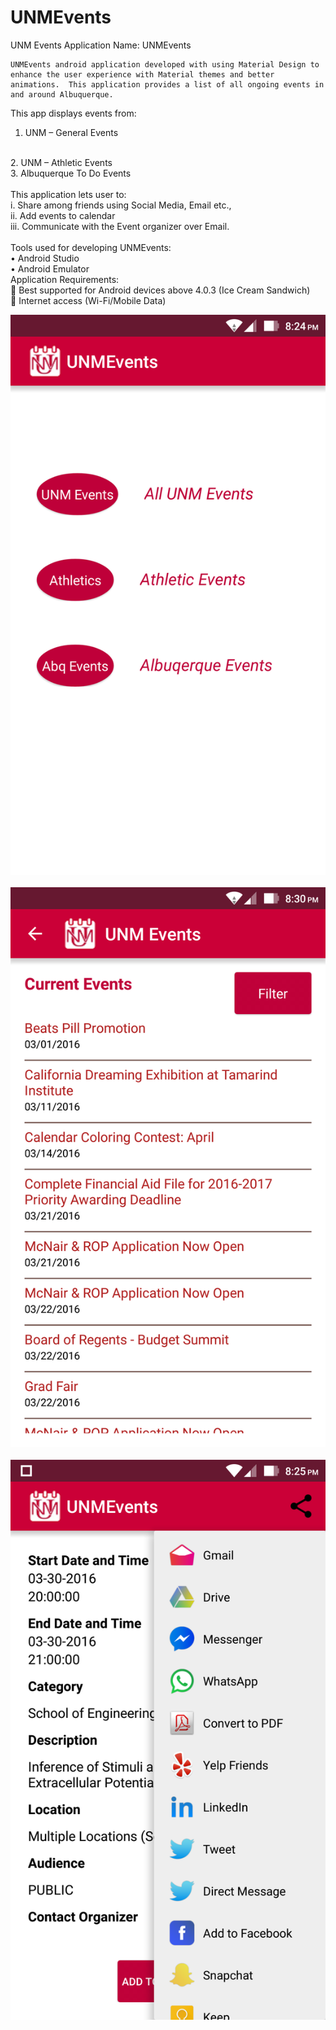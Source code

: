 # UNMEvents
UNM Events
Application Name: UNMEvents



	UNMEvents android application developed with using Material Design to enhance the user experience with Material themes and better animations.  This application provides a list of all ongoing events in and around Albuquerque. 

This app displays events from:
<br>
1.	UNM – General Events
<br>
2.	UNM – Athletic Events
<br>
3.	Albuquerque To Do Events
<br>
<br>
This application lets user to:
<br>
i.	Share among friends using Social Media, Email etc.,
<br>
ii.	Add events to calendar
<br>
iii.	Communicate with the Event organizer over Email.
<br>
<br>
 Tools used for developing UNMEvents:
<br>
•	Android Studio
<br>
•	Android Emulator
<br>
Application Requirements:
<br>
	Best supported for Android devices above 4.0.3 (Ice Cream Sandwich)
<br>
	Internet access (Wi-Fi/Mobile Data)


![alt tag](https://github.com/etarun/UNMEvents/blob/master/ScreenShots/1_Home.png "First") &nbsp;
<br>
![alt tag](https://github.com/etarun/UNMEvents/blob/master/ScreenShots/2_EventsList.png "Optional title") &nbsp;
<br>
![alt tag](https://github.com/etarun/UNMEvents/blob/master/ScreenShots/6_Share.png "Optional title") &nbsp;
 
